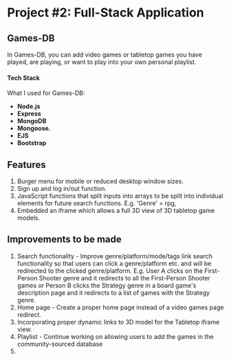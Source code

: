 # Project #2: Full-Stack Application

## Games-DB

In Games-DB, you can add video games or tabletop games you have played, are playing, or want to play into your own personal playlist.


#### Tech Stack 

What I used for Games-DB:
- **Node.js**
- **Express**
- **MongoDB**
- **Mongoose.**
- **EJS**
- **Bootstrap**

## Features

1. Burger menu for mobile or reduced desktop window sizes.
1. Sign up and log in/out function.
1. JavaScript functions that split inputs into arrays to be split into individual elements for future search functions. E.g. 'Genre' = rpg, 
1. Embedded an iframe which allows a full 3D view of 3D tabletop game models.


## Improvements to be made

1. Search functionality - Improve genre/platform/mode/tags link search functionality so that users can click a genre/platform etc. and will be redirected to the clicked genre/platform. E.g. User A clicks on the First-Person Shooter genre and it redirects to all the First-Person Shooter games or Person B clicks the Strategy genre in a board game's description page and it redirects to a list of games with the Strategy genre.
1. Home page - Create a proper home page instead of a video games page redirect.
1. Incorporating proper dynamic links to 3D model for the Tabletop iframe view.
1. Playlist - Continue working on allowing users to add the games in the community-sourced database 
1.

